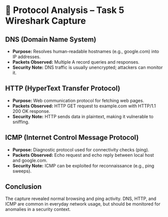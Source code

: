 
# 📡 Protocol Analysis – Task 5 Wireshark Capture

## DNS (Domain Name System)
- **Purpose:** Resolves human-readable hostnames (e.g., google.com) into IP addresses.
- **Packets Observed:** Multiple A record queries and responses.
- **Security Note:** DNS traffic is usually unencrypted; attackers can monitor it.

## HTTP (HyperText Transfer Protocol)
- **Purpose:** Web communication protocol for fetching web pages.
- **Packets Observed:** HTTP GET request to example.com with HTTP/1.1 200 OK response.
- **Security Note:** HTTP sends data in plaintext, making it vulnerable to sniffing.

## ICMP (Internet Control Message Protocol)
- **Purpose:** Diagnostic protocol used for connectivity checks (ping).
- **Packets Observed:** Echo request and echo reply between local host and google.com.
- **Security Note:** ICMP can be exploited for reconnaissance (e.g., ping sweeps).

## Conclusion
The capture revealed normal browsing and ping activity. DNS, HTTP, and ICMP are common in everyday network usage, but should be monitored for anomalies in a security context.
